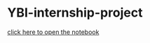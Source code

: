 # YBI-internship-project
[click here to open the notebook](https://colab.research.google.com/drive/1ChDad3PrOLtVn0ItdautI2Iz7AKsHUsB?usp=sharing)
